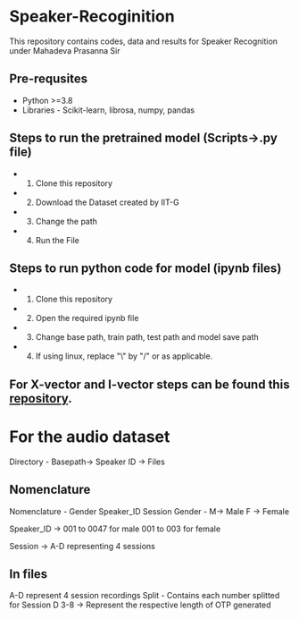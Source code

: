 # Speaker-Recoginition
This repository contains codes, data and results for Speaker Recognition under Mahadeva Prasanna Sir 

## Pre-requsites
- Python >=3.8
- Libraries - Scikit-learn, librosa, numpy, pandas


## Steps to run the pretrained model (Scripts->.py file)
- 1. Clone this repository
- 2. Download the Dataset created by IIT-G
- 3. Change the path 
- 4. Run the File

## Steps to run python code for model (ipynb files)
- 1. Clone this repository
- 2. Open the required ipynb file
- 3. Change base path, train path, test path and model save path 
- 4. If using linux, replace "\\" by "/" or as applicable. 

## For X-vector and I-vector steps can be found this <a href="https://github.com/jagabandhumishra/I-MSV-Baseline">repository</a>.

# For the audio dataset 
Directory - Basepath-> Speaker ID -> Files 

## Nomenclature
Nomenclature - Gender Speaker_ID Session
Gender - M-> Male
         F -> Female
        
Speaker_ID -> 001 to 0047 for male
              001 to 003 for female
 
Session -> A-D representing 4 sessions

## In files 
A-D represent 4 session recordings
Split - Contains each number splitted for Session D
3-8 -> Represent the respective length of OTP generated
